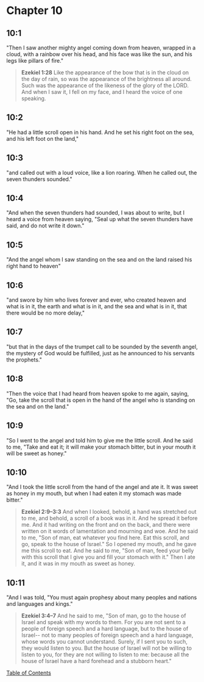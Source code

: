 # Chapter 10 #

## 10:1 ##
"Then I saw another mighty angel coming down from heaven, wrapped in a cloud, with a rainbow over his head, and his face was like the sun, and his legs like pillars of fire."

>**Ezekiel 1:28**
Like the appearance of the bow that is in the cloud on the day of rain, so was the appearance of the brightness all around. Such was the appearance of the likeness of the glory of the LORD. And when I saw it, I fell on my face, and I heard the voice of one speaking.


## 10:2 ##
"He had a little scroll open in his hand. And he set his right foot on the sea, and his left foot on the land,"


## 10:3 ##
"and called out with a loud voice, like a lion roaring. When he called out, the seven thunders sounded."


## 10:4 ##
"And when the seven thunders had sounded, I was about to write, but I heard a voice from heaven saying, "Seal up what the seven thunders have said, and do not write it down."


## 10:5 ##
"And the angel whom I saw standing on the sea and on the land raised his right hand to heaven"


## 10:6 ##
"and swore by him who lives forever and ever, who created heaven and what is in it, the earth and what is in it, and the sea and what is in it, that there would be no more delay,"


## 10:7 ##
"but that in the days of the trumpet call to be sounded by the seventh angel, the mystery of God would be fulfilled, just as he announced to his servants the prophets."


## 10:8 ##
"Then the voice that I had heard from heaven spoke to me again, saying, "Go, take the scroll that is open in the hand of the angel who is standing on the sea and on the land."


## 10:9 ##
"So I went to the angel and told him to give me the little scroll. And he said to me, "Take and eat it; it will make your stomach bitter, but in your mouth it will be sweet as honey."


## 10:10 ##
"And I took the little scroll from the hand of the angel and ate it. It was sweet as honey in my mouth, but when I had eaten it my stomach was made bitter."

>**Ezekiel 2:9–3:3**
And when I looked, behold, a hand was stretched out to me, and behold, a scroll of a book was in it. And he spread it before me. And it had writing on the front and on the back, and there were written on it words of lamentation and mourning and woe. And he said to me, "Son of man, eat whatever you find here. Eat this scroll, and go, speak to the house of Israel." So I opened my mouth, and he gave me this scroll to eat. And he said to me, "Son of man, feed your belly with this scroll that I give you and fill your stomach with it." Then I ate it, and it was in my mouth as sweet as honey.


## 10:11 ##
"And I was told, "You must again prophesy about many peoples and nations and languages and kings."

>**Ezekiel 3:4–7**
And he said to me, "Son of man, go to the house of Israel and speak with my words to them. For you are not sent to a people of foreign speech and a hard language, but to the house of Israel-- not to many peoples of foreign speech and a hard language, whose words you cannot understand. Surely, if I sent you to such, they would listen to you. But the house of Israel will not be willing to listen to you, for they are not willing to listen to me: because all the house of Israel have a hard forehead and a stubborn heart."


[Table of Contents](#revelation)
